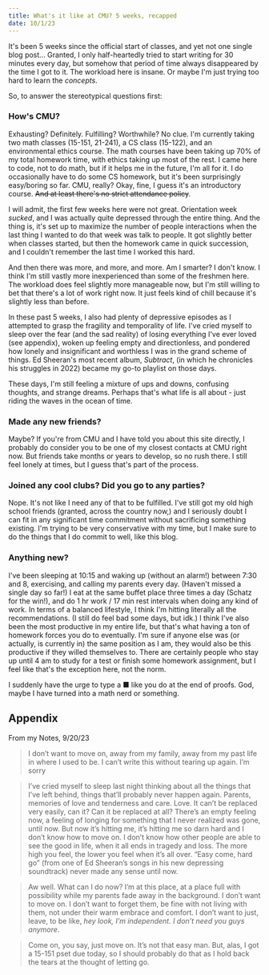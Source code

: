 ```yaml
---
title: What's it like at CMU? 5 weeks, recapped
date: 10/1/23
---
```


It's been 5 weeks since the official start of classes, and yet not one single blog post... Granted, I only half-heartedly tried to start writing for 30 minutes every day, but somehow that period of time always disappeared by the time I got to it. The workload here is insane. Or maybe I'm just trying too hard to learn the _concepts_.

So, to answer the stereotypical questions first:

### How's CMU?

Exhausting? Definitely. Fulfilling? Worthwhile? No clue. I'm currently taking two math classes (15-151, 21-241), a CS class (15-122), and an environmental ethics course. The math courses have been taking up 70% of my total homework time, with ethics taking up most of the rest. I came here to code, not to do math, but if it helps me in the future, I'm all for it. I do occasionally have to do some CS homework, but it's been surprisingly easy/boring so far. CMU, really? Okay, fine, I guess it's an introductory course. ~~And at least there's no strict attendance policy~~.

I will admit, the first few weeks here were not great. Orientation week _sucked_, and I was actually quite depressed through the entire thing. And the thing is, it's set up to maximize the number of people interactions when the last thing I wanted to do that week was talk to people. It got slightly better when classes started, but then the homework came in quick succession, and I couldn't remember the last time I worked this hard.

And then there was more, and more, and more. Am I smarter? I don't know. I think I'm still vastly more inexperienced than some of the freshmen here. The workload does feel slightly more manageable now, but I'm still willing to bet that there's a lot of work right now. It just feels kind of chill because it's slightly less than before.

In these past 5 weeks, I also had plenty of depressive episodes as I attempted to grasp the fragility and temporality of life. I've cried myself to sleep over the fear (and the sad reality) of losing everything I've ever loved (see appendix), woken up feeling empty and directionless, and pondered how lonely and insignificant and worthless I was in the grand scheme of things. Ed Sheeran's most recent album, _Subtract_, (in which he chronicles his struggles in 2022) became my go-to playlist on those days.

These days, I'm still feeling a mixture of ups and downs, confusing thoughts, and strange dreams. Perhaps that's what life is all about - just riding the waves in the ocean of time.

### Made any new friends?

Maybe? If you're from CMU and I have told you about this site directly, I probably do consider you to be one of my closest contacts at CMU right now. But friends take months or years to develop, so no rush there. I still feel lonely at times, but I guess that's part of the process.

### Joined any cool clubs? Did you go to any parties?

Nope. It's not like I need any of that to be fulfilled. I've still got my old high school friends (granted, across the country now,) and I seriously doubt I can fit in any significant time commitment without sacrificing something existing. I'm trying to be very conservative with my time, but I make sure to do the things that I do commit to well, like this blog.

### Anything new?

I've been sleeping at 10:15 and waking up (without an alarm!) between 7:30 and 8, exercising, and calling my parents every day. (Haven't missed a single day so far!) I eat at the same buffet place three times a day (Schatz for the win!), and do 1 hr work / 17 min rest intervals when doing any kind of work. In terms of a balanced lifestyle, I think I'm hitting literally all the recommendations. (I still do feel bad some days, but idk.) I think I've also been the most productive in my entire life, but that's what having a ton of homework forces you do to eventually. I'm sure if anyone else was (or actually, is currently in) the same position as I am, they would also be this productive if they willed themselves to. There are certainly people who stay up until 4 am to study for a test or finish some homework assignment, but I feel like that's the exception here, not the norm.

I suddenly have the urge to type a ■ like you do at the end of proofs. God, maybe I have turned into a math nerd or something.

## Appendix

From my Notes, 9/20/23

> I don’t want to move on, away from my family, away from my past life in where I used to be. I can’t write this without tearing up again. I’m sorry

> I’ve cried myself to sleep last night thinking about all the things that I’ve left behind, things that’ll probably never happen again. Parents, memories of love and tenderness and care. Love. It can’t be replaced very easily, can it? Can it be replaced at all? There’s an empty feeling now, a feeling of longing for something that I never realized was gone, until now. But now it’s hitting me, it’s hitting me so darn hard and I don’t know how to move on. I don’t know how other people are able to see the good in life, when it all ends in tragedy and loss. The more high you feel, the lower you feel when it’s all over. “Easy come, hard go” (from one of Ed Sheeran’s songs in his new depressing soundtrack) never made any sense until now.

> Aw well. What can I do now? I’m at this place, at a place full with possibility while my parents fade away in the background. I don’t want to move on. I don’t want to forget them, be fine with not living with them, not under their warm embrace and comfort. I don’t want to just, leave, to be like, _hey look, I’m independent. I don’t need you guys anymore_.

> Come on, you say, just move on. It’s not that easy man. But, alas, I got a 15-151 pset due today, so I should probably do that as I hold back the tears at the thought of letting go.
